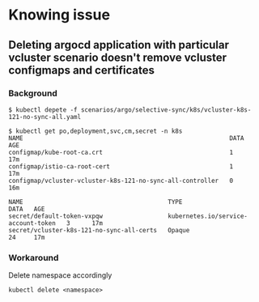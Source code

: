 # Knowing issue

## Deleting argocd application with particular vcluster scenario doesn't remove vcluster configmaps and certificates

### Background

```
$ kubectl depete -f scenarios/argo/selective-sync/k8s/vcluster-k8s-121-no-sync-all.yaml

$ kubectl get po,deployment,svc,cm,secret -n k8s
NAME                                                         DATA   AGE
configmap/kube-root-ca.crt                                   1      17m
configmap/istio-ca-root-cert                                 1      17m
configmap/vcluster-vcluster-k8s-121-no-sync-all-controller   0      16m

NAME                                        TYPE                                  DATA   AGE
secret/default-token-vxpqw                  kubernetes.io/service-account-token   3      17m
secret/vcluster-k8s-121-no-sync-all-certs   Opaque                                24     17m
```

### Workaround
Delete namespace accordingly

```
kubectl delete <namespace>
```
